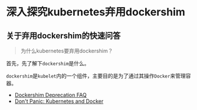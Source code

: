 # 深入探究kubernetes弃用dockershim

## 关于弃用dockershim的快速问答


> 为什么kubernetes要弃用dockershim？

首先，先了解下`dockershim`是什么。

`dockershim`是`kubelet`内的一个组件，主要目的是为了通过其操作`Docker`来管理容器。




- [Dockershim Deprecation FAQ](https://kubernetes.io/blog/2020/12/02/dockershim-faq/)
- [Don't Panic: Kubernetes and Docker](https://kubernetes.io/blog/2020/12/02/dont-panic-kubernetes-and-docker/)